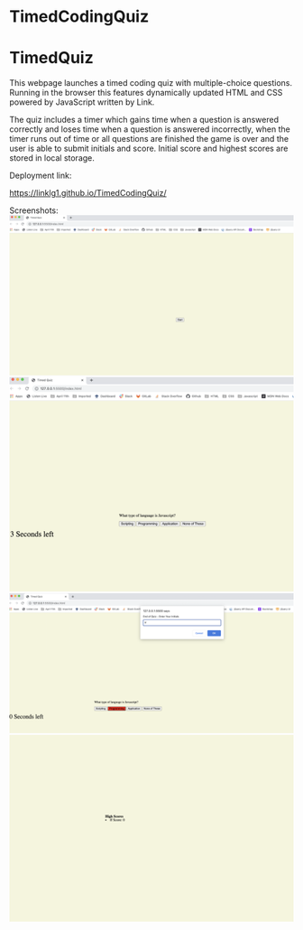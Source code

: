 # TimedCodingQuiz

# TimedQuiz

This webpage launches a timed coding quiz with multiple-choice questions. Running in the browser this features dynamically updated HTML and CSS powered by JavaScript written by Link.

The quiz includes a timer which gains time when a question is answered correctly and loses time when a question is answered incorrectly, when the timer runs out of time or all questions are finished the game is over and the user is able to submit initials and score. Initial score and highest scores are stored in local storage.


Deployment link: 

https://linklg1.github.io/TimedCodingQuiz/ 

Screenshots: 
![alt text](assets/images/screenshot1.png)
![alt text](assets/images/screenshot2.png)
![alt text](assets/images/screenshot3.png)
![alt text](assets/images/screenshot4.png)